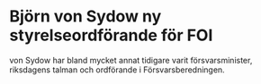 # Björn von Sydow ny styrelseordförande för FOI

von Sydow har bland mycket annat tidigare varit försvarsminister, riksdagens talman och ordförande i Försvarsberedningen.
